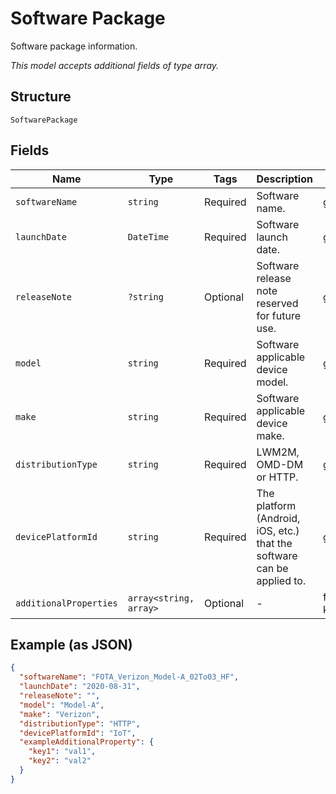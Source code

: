 
# Software Package

Software package information.

*This model accepts additional fields of type array.*

## Structure

`SoftwarePackage`

## Fields

| Name | Type | Tags | Description | Getter | Setter |
|  --- | --- | --- | --- | --- | --- |
| `softwareName` | `string` | Required | Software name. | getSoftwareName(): string | setSoftwareName(string softwareName): void |
| `launchDate` | `DateTime` | Required | Software launch date. | getLaunchDate(): \DateTime | setLaunchDate(\DateTime launchDate): void |
| `releaseNote` | `?string` | Optional | Software release note reserved for future use. | getReleaseNote(): ?string | setReleaseNote(?string releaseNote): void |
| `model` | `string` | Required | Software applicable device model. | getModel(): string | setModel(string model): void |
| `make` | `string` | Required | Software applicable device make. | getMake(): string | setMake(string make): void |
| `distributionType` | `string` | Required | LWM2M, OMD-DM or HTTP. | getDistributionType(): string | setDistributionType(string distributionType): void |
| `devicePlatformId` | `string` | Required | The platform (Android, iOS, etc.) that the software can be applied to. | getDevicePlatformId(): string | setDevicePlatformId(string devicePlatformId): void |
| `additionalProperties` | `array<string, array>` | Optional | - | findAdditionalProperty(string key): array | additionalProperty(string key, array value): void |

## Example (as JSON)

```json
{
  "softwareName": "FOTA_Verizon_Model-A_02To03_HF",
  "launchDate": "2020-08-31",
  "releaseNote": "",
  "model": "Model-A",
  "make": "Verizon",
  "distributionType": "HTTP",
  "devicePlatformId": "IoT",
  "exampleAdditionalProperty": {
    "key1": "val1",
    "key2": "val2"
  }
}
```

